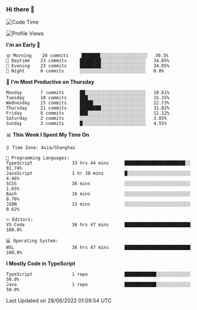 ### Hi there 👋

<!--
**waynelwz/waynelwz** is a ✨ _special_ ✨ repository because its `README.md` (this file) appears on your GitHub profile.

Here are some ideas to get you started:

- 🔭 I’m currently working on ...
- 🌱 I’m currently learning ...
- 👯 I’m looking to collaborate on ...
- 🤔 I’m looking for help with ...
- 💬 Ask me about ...
- 📫 How to reach me: ...
- 😄 Pronouns: ...
- ⚡ Fun fact: ...
-->

<!--START_SECTION:waka-->
![Code Time](http://img.shields.io/badge/Code%20Time-31%20hrs%2056%20mins-blue)

![Profile Views](http://img.shields.io/badge/Profile%20Views-2-blue)

**I'm an Early 🐤** 

```text
🌞 Morning    20 commits     ███████░░░░░░░░░░░░░░░░░░   30.3% 
🌆 Daytime    23 commits     ████████░░░░░░░░░░░░░░░░░   34.85% 
🌃 Evening    23 commits     ████████░░░░░░░░░░░░░░░░░   34.85% 
🌙 Night      0 commits      ░░░░░░░░░░░░░░░░░░░░░░░░░   0.0%

```
📅 **I'm Most Productive on Thursday** 

```text
Monday       7 commits      ██░░░░░░░░░░░░░░░░░░░░░░░   10.61% 
Tuesday      10 commits     ███░░░░░░░░░░░░░░░░░░░░░░   15.15% 
Wednesday    15 commits     █████░░░░░░░░░░░░░░░░░░░░   22.73% 
Thursday     21 commits     ████████░░░░░░░░░░░░░░░░░   31.82% 
Friday       8 commits      ███░░░░░░░░░░░░░░░░░░░░░░   12.12% 
Saturday     2 commits      ░░░░░░░░░░░░░░░░░░░░░░░░░   3.03% 
Sunday       3 commits      █░░░░░░░░░░░░░░░░░░░░░░░░   4.55%

```


📊 **This Week I Spent My Time On** 

```text
⌚︎ Time Zone: Asia/Shanghai

💬 Programming Languages: 
TypeScript               33 hrs 44 mins      ███████████████████████░░   91.74% 
JavaScript               1 hr 38 mins        █░░░░░░░░░░░░░░░░░░░░░░░░   4.46% 
SCSS                     36 mins             ░░░░░░░░░░░░░░░░░░░░░░░░░   1.65% 
Bash                     16 mins             ░░░░░░░░░░░░░░░░░░░░░░░░░   0.76% 
JSON                     13 mins             ░░░░░░░░░░░░░░░░░░░░░░░░░   0.62%

🔥 Editors: 
VS Code                  36 hrs 47 mins      █████████████████████████   100.0%

💻 Operating System: 
WSL                      36 hrs 47 mins      █████████████████████████   100.0%

```

**I Mostly Code in TypeScript** 

```text
TypeScript               1 repo              ████████████░░░░░░░░░░░░░   50.0% 
Java                     1 repo              ████████████░░░░░░░░░░░░░   50.0%

```



 Last Updated on 28/06/2022 01:09:54 UTC
<!--END_SECTION:waka-->
